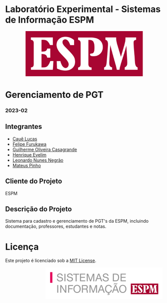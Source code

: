 # Laboratório Experimental - Sistemas de Informação ESPM

<p align="center">
    <a href="https://www.espm.br/cursos-de-graduacao/sistemas-de-informacao/"><img src="https://raw.githubusercontent.com/tech-espm/misc-template/main/logo.png" alt="Sistemas de Informação ESPM" style="width: 375px;"/></a>
</p>

# Gerenciamento de PGT

### 2023-02

## Integrantes
- [Cauê Lucas](https://github.com/cauebucci)
- [Felipe Furukawa](https://github.com/felipefurukawa)
- [Guilherme Oliveira Casagrande](https://github.com/ryguigas0)
- [Henrique Evelim](https://github.com/Henriqueevelim)
- [Leonardo Nunes Negrão](https://github.com/LeonardoNunes-N)
- [Mateus Pinho](https://github.com/Matpifre)

## Cliente do Projeto

ESPM

## Descrição do Projeto

Sistema para cadastro e gerenciamento de PGT's da ESPM, incluindo documentação, professores, estudantes e notas.

# Licença

Este projeto é licenciado sob a [MIT License](https://github.com/tech-espm/labs-pgt/blob/main/LICENSE).

<p align="right">
    <a href="https://www.espm.br/cursos-de-graduacao/sistemas-de-informacao/"><img src="https://raw.githubusercontent.com/tech-espm/misc-template/main/logo-si-512.png" alt="Sistemas de Informação ESPM" style="width: 375px;"/></a>
</p>
